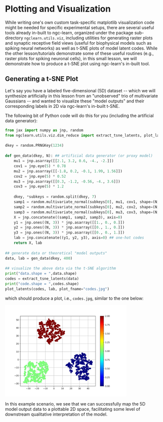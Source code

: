 # Plotting and Visualization

While writing one's own custom task-specific matplotlib visualization code
might be needed for specific experimental setups, there are several useful tools
already in-built to ngc-learn, organized under the package sub-directory
`ngclearn.utils.viz`, including utilities for generating raster plots and
synaptic receptive field views (useful for biophysical models such as spiking
neural networks) as well as t-SNE plots of model latent codes. While the other
lesson/tutorials demonstrate some of these useful routines (e.g., raster plots
for spiking neuronal cells), in this small lesson, we will demonstrate how to
produce a t-SNE plot using ngc-learn's in-built tool.

## Generating a t-SNE Plot

Let's say you have a labeled five-dimensional (5D) dataset -- which we will
synthesize artificially in this lesson from an "unobserved" trio of multivariate
Gaussians -- and wanted to visualize these "model outputs" and their
corresponding labels in 2D via ngc-learn's in-built t-SNE.

The following bit of Python code will do this for you (including the artificial
data generator):

```python
from jax import numpy as jnp, random
from ngclearn.utils.viz.dim_reduce import extract_tsne_latents, plot_latents

dkey = random.PRNGKey(1234)

def gen_data(dkey, N): ## artificial data generator (or proxy model)
    mu1 = jnp.asarray([[2.1, 3.2, 0.6, -4., -2.]])
    cov1 = jnp.eye(5) * 0.78
    mu2 = jnp.asarray([[-1.8, 0.2, -0.1, 1.99, 1.56]])
    cov2 = jnp.eye(5) * 0.52
    mu3 = jnp.asarray([[0.3, -1.2, -0.56, -4., 3.6]])
    cov3 = jnp.eye(5) * 1.2

    dkey, *subkeys = random.split(dkey, 7)
    samp1 = random.multivariate_normal(subkeys[0], mu1, cov1, shape=(N,))
    samp2 = random.multivariate_normal(subkeys[0], mu2, cov2, shape=(N,))
    samp3 = random.multivariate_normal(subkeys[0], mu3, cov3, shape=(N,))
    X = jnp.concatenate((samp1, samp2, samp3), axis=0)
    y1 = jnp.ones((N, 3)) * jnp.asarray([[1., 0., 0.]])
    y2 = jnp.ones((N, 3)) * jnp.asarray([[0., 1., 0.]])
    y3 = jnp.ones((N, 3)) * jnp.asarray([[0., 0., 1.]])
    lab = jnp.concatenate((y1, y2, y3), axis=0) ## one-hot codes
    return X, lab

## generate data or theoretical "model outputs"
data, lab = gen_data(dkey, 400)

## visualize the above data via the t-SNE algorithm
print("data.shape = ",data.shape)
codes = extract_tsne_latents(data)
print("code.shape = ",codes.shape)
plot_latents(codes, lab, plot_fname="codes.jpg")
```

which should produce a plot, i.e., `codes.jpg`, similar to the one below:

<img src="../../images/tutorials/neurocog/simple_codes.jpg" width="400" />

In this example scenario, we see that we can successfully map the 5D model output
data to a plottable 2D space, facilitating some level of downstream qualitative
interpretation of the model.
